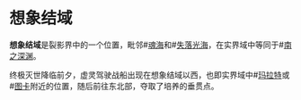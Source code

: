 # 想象结域

**想象结域**是裂影界中的一个位置，毗邻#[魂海](locations/sea-of-souls)和#[失落光海](locations/sea-of-lost-lights)，在实界域中等同于#[南之深渊](locations/southern-depths)。

终极灭世降临前夕，虚灵驾驶战船出现在想象结域以西，也即实界域中#[玛拉特](locations/marat)或#[图卡](locations/tukar)附近的位置，随后前往东北部，夺取了培养的垂贯点。
